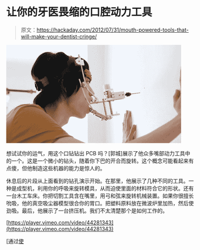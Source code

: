 # 让你的牙医畏缩的口腔动力工具

> 原文：<https://hackaday.com/2012/07/31/mouth-powered-tools-that-will-make-your-dentist-cringe/>

![](img/5631ab9ef6cd0fc9fa0376bb1525218d.png "mouth-factory")

想试试你的运气，用这个口钻钻出 PCB 吗？[郭城]展示了他众多嘴部动力工具中的一个。这是一个微小的钻头，随着你下巴的开合而旋转。这个概念可能看起来有点傻，但他制造这些机器的能力是惊人的。

休息后的片段从上面看到的钻孔演示开始。在那里，他展示了几种不同的工具。一种是成型机，利用你的呼吸来旋转模具，从而迫使里面的材料符合它的形状。还有一台木工车床。你把切割工具含在嘴里，用弓和弦来旋转机械装置。如果你很擅长吮吸，他的真空吸尘器模型很合你的胃口。把塑料原料放在微波炉里加热，然后使劲吸。最后，他展示了一台挤压机。我们不太清楚那个是如何工作的。

[https://player.vimeo.com/video/44281343](https://player.vimeo.com/video/44281343)

[通过[使](http://blog.makezine.com/2012/07/26/mouth-powered-tools/)